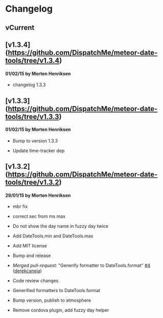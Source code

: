 # Changelog

## vCurrent
## [v1.3.4] (https://github.com/DispatchMe/meteor-date-tools/tree/v1.3.4)
#### 01/02/15 by Morten Henriksen
- changelog 1.3.3

## [v1.3.3] (https://github.com/DispatchMe/meteor-date-tools/tree/v1.3.3)
#### 01/02/15 by Morten Henriksen
- Bump to version 1.3.3

- Update time-tracker dep

## [v1.3.2] (https://github.com/DispatchMe/meteor-date-tools/tree/v1.3.2)
#### 29/01/15 by Morten Henriksen
- mbr fix

- correct sec from ms max

- Do not show the day name in fuzzy day twice

- Add DateTools.min and DateTools.max

- Add MIT license

- Bump and release

- *Merged pull-request:* "Generify formatter to DateTools.format" [#4](https://github.com/DispatchMe/meteor-date-tools/issues/4) ([derekcaneja](https://github.com/derekcaneja))

- Code review changes

- Generified formatters to DateTools.format

- Bump version, publish to atmosphere

- Remove cordova plugin, add fuzzy day helper

